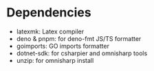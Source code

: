 # Dependencies
- latexmk: Latex compiler
- deno & pnpm: for deno-fmt JS/TS formatter
- goimports: GO imports formatter
- dotnet-sdk: for csharpier and omnisharp tools
- unzip: for omnisharp install
